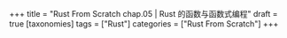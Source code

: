 +++
title = "Rust From Scratch chap.05 | Rust 的函数与函数式编程"
draft = true
[taxonomies]
tags = ["Rust"]
categories = ["Rust From Scratch"]
+++

